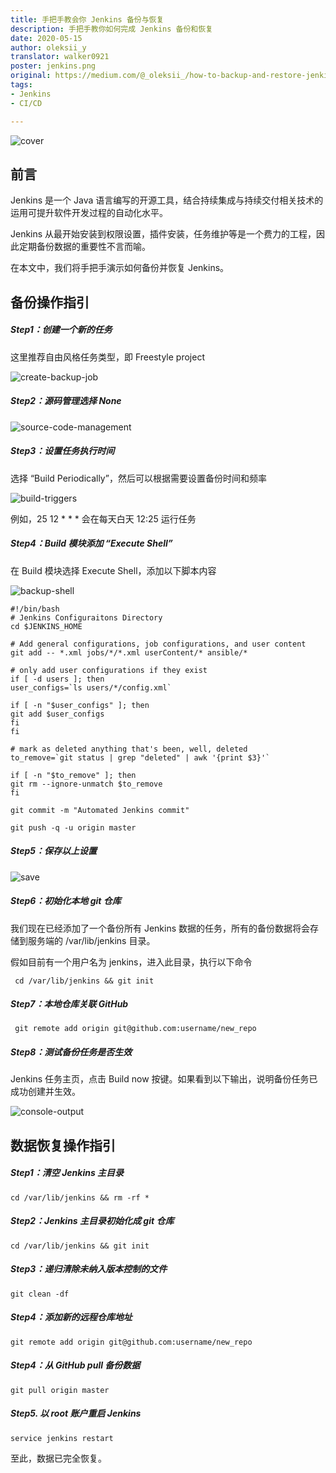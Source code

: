 ```yaml
---
title: 手把手教会你 Jenkins 备份与恢复  
description: 手把手教你如何完成 Jenkins 备份和恢复  
date: 2020-05-15  
author: oleksii_y  
translator: walker0921  
poster: jenkins.png  
original: https://medium.com/@_oleksii_/how-to-backup-and-restore-jenkins-complete-guide-62fc2f99b457  
tags:  
- Jenkins  
- CI/CD  

---
```


![cover](jenkins.png)
##  前言

Jenkins 是一个 Java 语言编写的开源工具，结合持续集成与持续交付相关技术的运用可提升软件开发过程的自动化水平。 

Jenkins 从最开始安装到权限设置，插件安装，任务维护等是一个费力的工程，因此定期备份数据的重要性不言而喻。

在本文中，我们将手把手演示如何备份并恢复 Jenkins。

##  备份操作指引

##### Step1：创建一个新的任务

这里推荐自由风格任务类型，即 Freestyle project

![create-backup-job](create-backup-job.png)

##### Step2：源码管理选择 None

![source-code-management](source-code-management.png)

##### Step3：设置任务执行时间

选择 “Build Periodically”，然后可以根据需要设置备份时间和频率

![build-triggers](build-triggers.png)

例如，25 12 * * * 会在每天白天 12:25 运行任务


##### Step4：Build 模块添加 “Execute Shell”

在 Build 模块选择 Execute Shell，添加以下脚本内容

![backup-shell](backup-shell.png)

    #!/bin/bash 
    # Jenkins Configuraitons Directory
    cd $JENKINS_HOME
    
    # Add general configurations, job configurations, and user content
    git add -- *.xml jobs/*/*.xml userContent/* ansible/*
    
    # only add user configurations if they exist
    if [ -d users ]; then
    user_configs=`ls users/*/config.xml`
    
    if [ -n "$user_configs" ]; then
    git add $user_configs
    fi
    fi
    
    # mark as deleted anything that's been, well, deleted
    to_remove=`git status | grep "deleted" | awk '{print $3}'`
    
    if [ -n "$to_remove" ]; then
    git rm --ignore-unmatch $to_remove
    fi
    
    git commit -m "Automated Jenkins commit"
    
    git push -q -u origin master


##### Step5：保存以上设置

![save](save.png)

##### Step6：初始化本地 git 仓库

我们现在已经添加了一个备份所有 Jenkins 数据的任务，所有的备份数据将会存储到服务端的 /var/lib/jenkins 目录。

假如目前有一个用户名为 jenkins，进入此目录，执行以下命令

     cd /var/lib/jenkins && git init

##### Step7：本地仓库关联 GitHub 

     git remote add origin git@github.com:username/new_repo
    
##### Step8：测试备份任务是否生效

Jenkins 任务主页，点击 Build now 按键。如果看到以下输出，说明备份任务已成功创建并生效。

![console-output](console-output.png)

##  数据恢复操作指引

##### Step1：清空 Jenkins 主目录

    cd /var/lib/jenkins && rm -rf *
 
##### Step2：Jenkins 主目录初始化成 git 仓库

    cd /var/lib/jenkins && git init

##### Step3：递归清除未纳入版本控制的文件

    git clean -df

##### Step4：添加新的远程仓库地址

    git remote add origin git@github.com:username/new_repo

##### Step4：从 GitHub pull 备份数据

    git pull origin master

##### Step5. 以 root 账户重启 Jenkins

    service jenkins restart

至此，数据已完全恢复。